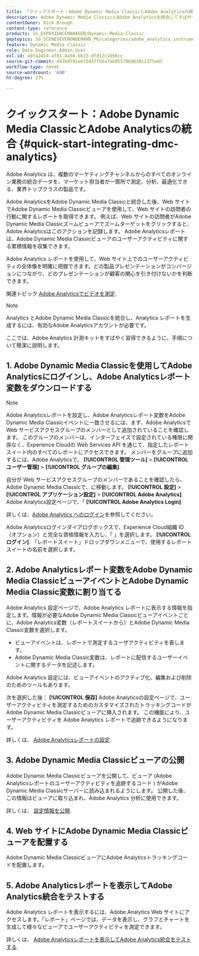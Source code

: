 ```yaml
---
title: 「クイックスタート：Adobe Dynamic Media ClassicとAdobe Analyticsの統合»
description: Adobe Dynamic Media ClassicとAdobe Analyticsを統合してすばやく使い始めるのに役立つ方法の概要とクイックスタートです。
contentOwner: Rick Brough
content-type: reference
products: SG_EXPERIENCEMANAGER/Dynamic-Media-Classic
geptopics: SG_SCENESEVENONDEMAND_PK/categories/adobe_analytics_instrumentation_kit
feature: Dynamic Media Classic
role: Data Engineer,Admin,User
exl-id: a8fa2414-af01-4a58-bb33-dfd12c1056cc
source-git-commit: d43b0791e67d43ff56a7ab85570b9639c2375e05
workflow-type: tm+mt
source-wordcount: '690'
ht-degree: 27%

---
```


# クイックスタート：Adobe Dynamic Media ClassicとAdobe Analyticsの統合 {#quick-start-integrating-dmc-analytics}

Adobe Analytics は、複数のマーケティングチャンネルからのすべてのオンライン業務の統合データを、マーケット担当者が一箇所で測定、分析、最適化できる、業界トップクラスの製品です。

Adobe AnalyticsをAdobe Dynamic Media Classicと統合した後、Web サイトでAdobe Dynamic Media Classicビューアを使用して、Web サイトの訪問者の行動に関するレポートを取得できます。 例えば、Web サイトの訪問者がAdobe Dynamic Media Classicズームビューアでズームターゲットをクリックすると、Adobe Analyticsはこのアクションを記録します。 Adobe Analyticsレポートは、Adobe Dynamic Media Classicビューアのユーザーアクティビティに関する累積情報を収集できます。

Adobe Analytics レポートを使用して、Web サイト上でのユーザーアクティビティの全体像を明確に把握できます。どの製品プレゼンテーションがコンバージョンにつながり、どのプレゼンテーションが顧客の関心を引き付けないかを判断できます。

関連トピック [Adobe Analyticsでビデオを測定](https://experienceleague.adobe.com/docs/media-analytics/using/media-overview.html).

>[!NOTE]
>
>Analytics とAdobe Dynamic Media Classicを統合し、Analytics レポートを生成するには、有効なAdobe Analyticsアカウントが必要です。

ここでは、Adobe Analytics 計測キットをすばやく習得できるように、手順について簡潔に説明します。

## 1. Adobe Dynamic Media Classicを使用してAdobe Analyticsにログインし、Adobe Analyticsレポート変数をダウンロードする

>[!NOTE]
>
>Adobe Analyticsレポートを設定し、Adobe Analyticsレポート変数をAdobe Dynamic Media Classicイベントに一致させるには、まず、Adobe Analyticsで Web サービスアクセスグループのメンバーとして追加されていることを確認します。 このグループのメンバーは、インターフェイスで設定されている権限に関係なく、Experience Cloudの Web Services API を通じて、指定したレポートスイート内のすべてのレポートにアクセスできます。 メンバーをグループに追加するには、Adobe Analyticsで、 **[!UICONTROL 管理ツール]** > **[!UICONTROL ユーザー管理]** > **[!UICONTROL グループの編集]**.

自分が Web サービスアクセスグループのメンバーであることを確認したら、Adobe Dynamic Media Classicで、に移動します。 **[!UICONTROL 設定]** > **[!UICONTROL アプリケーション設定]** > **[!UICONTROL Adobe Analytics]**. Adobe Analytics設定ページで、「 **[!UICONTROL Adobe Analytics Login]**.

詳しくは、[Adobe Analytics へのログイン](log-analytics.md#log_in_to_adobe_analytics)を参照してください。

Adobe Analyticsログインダイアログボックスで、Experience Cloud組織 ID（オプション）と完全な資格情報を入力し、「 」を選択します。 **[!UICONTROL ログイン]**. 「レポートスイート」ドロップダウンメニューで、使用するレポートスイートの名前を選択します。

## 2. Adobe Analyticsレポート変数をAdobe Dynamic Media ClassicビューアイベントとAdobe Dynamic Media Classic変数に割り当てる

Adobe Analytics 設定ページで、Adobe Analytics レポートに表示する情報を指定します。情報が必要なAdobe Dynamic Media Classicビューアイベントごとに、Adobe Analytics変数（レポートスイートから）とAdobe Dynamic Media Classic変数を選択します。

* ビューアイベントは、レポートで測定するユーザアクティビティを表します。
* Adobe Dynamic Media Classic変数は、レポートに配信するユーザーイベントに関するデータを記述します。

Adobe Analytics 設定には、ビューアイベントのアクティブ化、編集および削除のためのツールもあります。

次を選択した後： **[!UICONTROL 保存]** Adobe Analyticsの設定ページで、ユーザーアクティビティを測定するためのカスタマイズされたトラッキングコードがAdobe Dynamic Media Classicビューアに挿入されます。 この機能により、ユーザーアクティビティを Adobe Analytics レポートで追跡できるようになります。

詳しくは、 [Adobe Analyticsレポートの設定](configuring-analytics-reports.md#configuring_adobe_analytics_reports).

## 3. Adobe Dynamic Media Classicビューアの公開

Adobe Dynamic Media Classicビューアを公開して、ビューア (Adobe Analyticsレポートのユーザーアクティビティを追跡するコード ) がAdobe Dynamic Media Classicサーバーに読み込まれるようにします。 公開した後、この情報はビューアに取り込まれ、Adobe Analytics 分析に使用できます。

詳しくは、 [設定情報を公開](publishing-analytics-configuration-information.md#publishing_adobe_analytics_configuration_information).

## 4. Web サイトにAdobe Dynamic Media Classicビューアを配置する

Adobe Dynamic Media ClassicビューアにAdobe Analyticsトラッキングコードを配置します。

## 5. Adobe Analyticsレポートを表示してAdobe Analytics統合をテストする

Adobe Analytics レポートを表示するには、Adobe Analytics Web サイトにアクセスします。「レポート」ページでは、データを表示し、グラフとチャートを生成して様々なビューアでユーザーアクティビティを測定できます。

詳しくは、 [Adobe Analyticsレポートを表示してAdobe Analytics統合をテストする](testing-integration-viewing-analytics-report.md#testing_the_integration_by_viewing_an_adobe_analytics_report).
